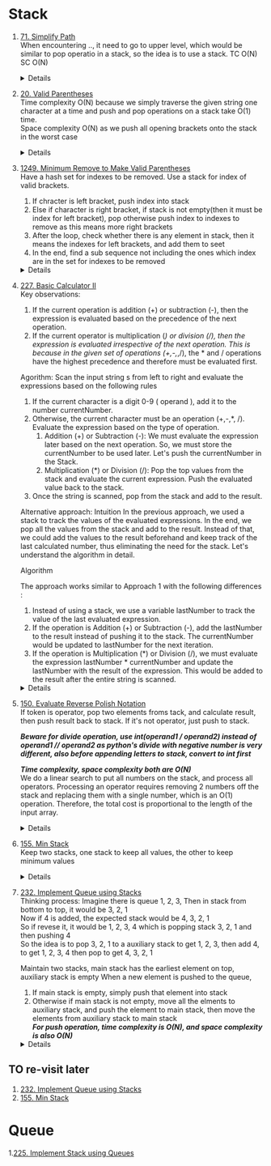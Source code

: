 # Stack
1. [71. Simplify Path](https://leetcode.com/problems/simplify-path)  
   When encountering .., it need to go to upper level, which would be similar to pop operatio in a stack, so the idea is to use a stack.  TC O(N) SC O(N)
    <details>
      
      ```python
       def simplifyPath(self, path: str) -> str:
           stack = []
           for part in path.split("/"):
               if part == "..":
                   if stack:
                       stack.pop()
               elif part and part != ".":
                   stack.append(part)
   
           return "/" + "/".join(stack)
      ```
    </details>
    
1. [20. Valid Parentheses](https://leetcode.com/problems/valid-parentheses)  
   Time complexity O(N) because we simply traverse the given string one character at a time and push and pop operations on a stack take O(1) time.  
   Space complexity O(N) as we push all opening brackets onto the stack in the worst case
    <details>
      
      ```python
      def isValid(self, s: str) -> bool:
          closeOpenMap = { ")" : "(", "}" : "{", "]" : "["}
          stack = []
          for ch in s:
              if ch in closeOpenMap:
                  if not stack or stack[-1] != closeOpenMap[ch]:
                      return False
                  else:
                      stack.pop()
              else:
                  stack.append(ch)
          return not stack
      ```
    </details>

1. [1249. Minimum Remove to Make Valid Parentheses](https://leetcode.com/problems/minimum-remove-to-make-valid-parentheses/)  
   Have a hash set for indexes to be removed. Use a stack for index of valid brackets.   
   1. If chracter is left bracket, push index into stack  
   1. Else if character is right bracket, if stack is not empty(then it must be index for left bracket), pop otherwise push index to indexes to remove as this means more right brackets 
   1. After the loop, check whether there is any element in stack, then it means the indexes for left brackets, and add them to seet
   1. In the end, find a sub sequence not including the ones which index are in the set for indexes to be removed
    <details>
      
      ```python
       def minRemoveToMakeValid(self, s: str) -> str:
           indexesToRemove = set()
           stack = []
           for i, c in enumerate(s):
               if c == "(":
                   stack.append(i)
               elif c == ")":
                   if stack:
                       stack.pop()
                   else:
                       indexesToRemove.add(i)
           
           while stack:
               indexesToRemove.add(stack.pop())
           
           validChars = []
           for i, c in enumerate(s):
               if not i in indexesToRemove:
                   validChars.append(c)
   
           return "".join(validChars)       
      ```
    </details>

1. [227. Basic Calculator II](https://leetcode.com/problems/basic-calculator-ii)   
   Key observations:  
   1. If the current operation is addition (+) or subtraction (-), then the expression is evaluated based on the precedence of the next operation.
   1. If the current operator is multiplication (*) or division (/), then the expression is evaluated irrespective of the next operation. This is because in the given set of operations (+,-,*,/), the * and / operations have the highest precedence and therefore must be evaluated first.

   Agorithm:
   Scan the input string s from left to right and evaluate the expressions based on the following rules
   1. If the current character is a digit 0-9 ( operand ), add it to the number currentNumber.  
   1. Otherwise, the current character must be an operation (+,-,*, /). Evaluate the expression based on the type of operation.  
      1. Addition (+) or Subtraction (-): We must evaluate the expression later based on the next operation. So, we must store the currentNumber to be used later. Let's push the currentNumber in the Stack.  
      1. Multiplication (*) or Division (/): Pop the top values from the stack and evaluate the current expression. Push the evaluated value back to the stack.  
   1. Once the string is scanned, pop from the stack and add to the result.  

   Alternative approach:
   Intuition
   In the previous approach, we used a stack to track the values of the evaluated expressions. In the end, we pop all the values from the stack and add to the result. Instead of that, we could add the values to the result beforehand and keep track of the last calculated number, thus eliminating the need for the stack. Let's understand the algorithm in detail.

   Algorithm

   The approach works similar to Approach 1 with the following differences :  
   1. Instead of using a stack, we use a variable lastNumber to track the value of the last evaluated expression.  
   1. If the operation is Addition (+) or Subtraction (-), add the lastNumber to the result instead of pushing it to the stack. The currentNumber would be updated to lastNumber for the next iteration.  
   1. If the operation is Multiplication (*) or Division (/), we must evaluate the expression lastNumber * currentNumber and update the lastNumber with the result of the expression. This would be added to the result after the entire string is scanned.  
   <details>
      
      ```python
       def calculate(self, s: str) -> int:
           currNum = 0
           stack = []
           operator = "+"
           for i, c in enumerate(s):
               if c.isdigit():
                   currNum = currNum * 10 + int(c)
   
               if (not c.isdigit() and not c.isspace()) or i == len(s) - 1:
                   if operator == "+":
                       stack.append(currNum)
                   elif operator == "-":
                       stack.append(-currNum)
                   elif operator == "*":
                       stack.append(stack.pop() * currNum)
                   elif operator == "/":
                       stack.append(int(stack.pop() / currNum))
   
                   operator = c
                   currNum = 0
                   
           total = 0
           while stack:
               total += stack.pop()
           
           return total

      # Without using stack
       def calculate(self, s: str) -> int:
           result = 0
           currNum = 0
           lastNum = 0
           operator = "+"
           for i, c in enumerate(s):
               print(result, lastNum, currNum, i)
               if c.isdigit():
                   currNum = currNum * 10 + int(c)
               
               if (not c.isdigit() and not c.isspace()) or i == len(s) - 1:
                   if operator in "+-":
                       result += lastNum
                       lastNum = currNum if operator == "+" else -currNum
                   elif operator == "*":
                       lastNum = lastNum * currNum
                   elif operator == "/":
                       lastNum = int(lastNum / currNum)
                   operator = c
                   currNum = 0
           result += lastNum
           return result      
      ```
   </details>
    
1. [150. Evaluate Reverse Polish Notation](https://leetcode.com/problems/evaluate-reverse-polish-notation)  
   If token is operator, pop two elements froms tack, and calculate result, then push result back to stack. If it's not operator, just push to stack. 
  
   ***Beware for divide operation, use int(operand1 / operand2) instead of operand1 // operand2 as python's divide with negative number is very different, also before appending letters to stack, convert to int first***

   ***Time complexity, space complexity both are O(N)***  
   We do a linear search to put all numbers on the stack, and process all operators. Processing an operator requires removing 2 numbers off the stack and replacing them with a single number, which is an O(1) operation. Therefore, the total cost is proportional to the length of the input array.

    <details>
      
      ```python
       def evalRPN(self, tokens: List[str]) -> int:
           stack = []
           operators = "+-*/"
           for token in tokens:
               if token not in operators:
                   stack.append(int(token))
               else:
                   right = int(stack.pop())
                   left = int(stack.pop())
                   result = None
                   if token == "+":
                       result = left + right
                   elif token == "-":
                       result = left - right
                   elif token == "*":
                       result = left * right
                   else:
                       result = int(left / right)
                   stack.append(result)
           return stack.pop()
      ```
    </details>
1. [155. Min Stack](https://leetcode.com/problems/min-stack)  
   Keep two stacks, one stack to keep all values, the other to keep minimum values
    <details>
      
      ```python
       def __init__(self):
           self.minStack = []
           self.stack = []
   
       def push(self, val: int) -> None:
           self.stack.append(val)
           if not self.minStack or val <= self.getMin():
               self.minStack.append(val)
           
       def pop(self) -> None:
           if self.stack.pop() == self.getMin():
               self.minStack.pop()
   
       def top(self) -> int:
           return self.stack[-1]
   
       def getMin(self) -> int:
           return self.minStack[-1]     
      ```
    </details>
1. [232. Implement Queue using Stacks](https://leetcode.com/problems/implement-queue-using-stacks)  
   Thinking process:
   Imagine there is queue 1, 2, 3, Then in stack from bottom to top, it would be 3, 2, 1   
   Now if 4 is added, the expected stack would be 4, 3, 2, 1  
   So if revese it, it would be 1, 2, 3, 4 which is popping stack 3, 2, 1 and then pushing 4  
   So the idea is to pop 3, 2, 1 to a auxiliary stack to get 1, 2, 3, then add 4, to get 1, 2, 3, 4 then pop to get 4, 3, 2, 1 

   Maintain two stacks, main stack has the earliest element on top, auxiliary stack is empty 
   When a new element is pushed to the queue,
   1. If main stack is empty, simply push that element into stack
   1. Otherwise if main stack is not empty, move all the elments to auxiliary stack, and push the element to main stack, then move the elements from auxiliary stack to main stack  
   ***For push operation, time complexity is O(N), and space complexity is also O(N)***
    <details>
      
      ```python
       def __init__(self):
           self.mainStack = []
           self.auxStack = []
           
   
       def push(self, x: int) -> None:
           if not self.mainStack:
               self.mainStack.append(x)
           else:
               while self.mainStack:
                   self.auxStack.append(self.mainStack.pop())
               self.mainStack.append(x)
               while self.auxStack:
                   self.mainStack.append(self.auxStack.pop())
       def pop(self) -> int:
           return self.mainStack.pop()
   
       def peek(self) -> int:
           return self.mainStack[-1]
           
   
       def empty(self) -> bool:
           return not self.mainStack
      ```
    </details>
## TO re-visit later
1. [232. Implement Queue using Stacks](https://leetcode.com/problems/implement-queue-using-stacks)  
1. [155. Min Stack](https://leetcode.com/problems/min-stack)  

# Queue
1.[225. Implement Stack using Queues](https://leetcode.com/problems/implement-queue-using-stacks)  

